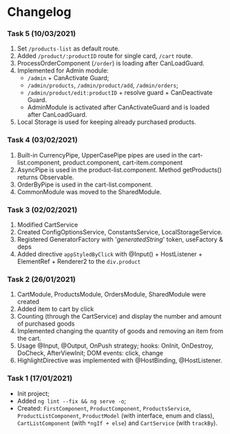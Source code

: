# Changelog
### Task 5 (10/03/2021)
 1. Set `/products-list` as default route.
 2. Added `/product/:productID` route for single card, `/cart` route.
 3. ProcessOrderComponent (`/order`) is loading after CanLoadGuard.
 4. Implemented for Admin module:
    - `/admin` + CanActivate Guard;
    - `/admin/products`, `/admin/product/add`, `/admin/orders`;
    - `/admin/product/edit:productID` + resolve guard + CanDeactivate Guard.
    - AdminModule is activated after CanActivateGuard and is loaded after CanLoadGuard.
  5. Local Storage is used for keeping already purchased products.

### Task 4 (03/02/2021)
 1. Built-in CurrencyPipe, UpperCasePipe pipes are used in the cart-list.component, product.component, cart-item.component
 2. AsyncPipe is used in the product-list.component. Method getProducts() returns Observable.
 3. OrderByPipe is used in the cart-list.component.
 4. CommonModule was moved to the SharedModule.

### Task 3 (02/02/2021)
 1. Modified CartService
 2. Created ConfigOptionsService, ConstantsService, LocalStorageService.
 3. Registered GeneratorFactory with '*generatedString*' token, useFactory & deps
 4. Added directive `appStyledByClick` with @Input() + HostListener + ElementRef + Renderer2 to the `div.product`

### Task 2 (26/01/2021)
 1. CartModule, ProductsModule, OrdersModule, SharedModule were created
 2. Added item to cart by click
 3. Counting (through the CartService) and display the number and amount of purchased goods
 4. Implemented changing the quantity of goods and removing an item from the cart.
 5. Usage @Input, @Output, OnPush strategy; hooks: OnInit, OnDestroy, DoCheck, AfterViewInit; DOM events: click, change
 6. HighlightDirective was implemented with @HostBinding, @HostListener.

### Task 1 (17/01/2021)

   - Init project;
   - Added `ng lint --fix && ng serve -o`;
   - Created: `FirstComponent`, `ProductComponent`, `ProductsService`, `ProductListComponent`,
     `ProductModel` (with interface, enum and class),
     `CartListComponent` (with `*ngIf + else`) and
     `CartService` (with `trackBy`).
